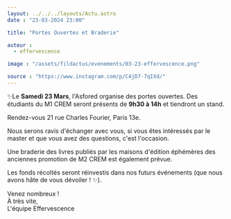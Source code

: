 ```yaml
---
layout: ../../../layouts/Actu.astro
date : "23-03-2024 23:00"

title: "Portes Ouvertes et Braderie"

auteur :
  - effervescence

image : "/assets/fildactus/evenements/03-23-effervescence.png"

source : "https://www.instagram.com/p/C4jD7-7qIXd/"
---
```


✨Le __Samedi 23 Mars__, l'Asfored organise des portes ouvertes. Des étudiants du M1 CREM seront présents de __9h30 à 14h__ et tiendront un stand.

Rendez-vous 21 rue Charles Fourier, Paris 13e.

Nous serons ravis d'échanger avec vous, si vous êtes intéressés par le master et que vous avez des questions, c'est l'occasion.

Une braderie des livres publiés par les maisons d'édition éphémères des anciennes promotion de M2 CREM est également prévue.

Les fonds récoltés seront réinvestis dans nos futurs événements (que nous avons hâte de vous dévoiler ! ✨).

Venez nombreux !  
À très vite,  
L'équipe Effervescence